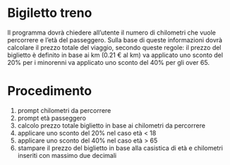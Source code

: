 # Bigiletto treno

Il programma dovrà chiedere all’utente il numero di chilometri che vuole percorrere e l’età del passeggero.
Sulla base di queste informazioni dovrà calcolare il prezzo totale del viaggio, secondo queste regole:
il prezzo del biglietto è definito in base ai km (0.21 € al km)
va applicato uno sconto del 20% per i minorenni
va applicato uno sconto del 40% per gli over 65.

# Procedimento

1. prompt chilometri da percorrere
2. prompt età passeggero
3. calcolo prezzo totale biglietto in base ai chilometri da percorrere
4. applicare uno sconto del 20% nel caso età < 18
5. applicare uno sconto del 40% nel caso età > 65
6. stampare il prezzo del biglietto in base alla casistica di età e chilometri inseriti con massimo due decimali
